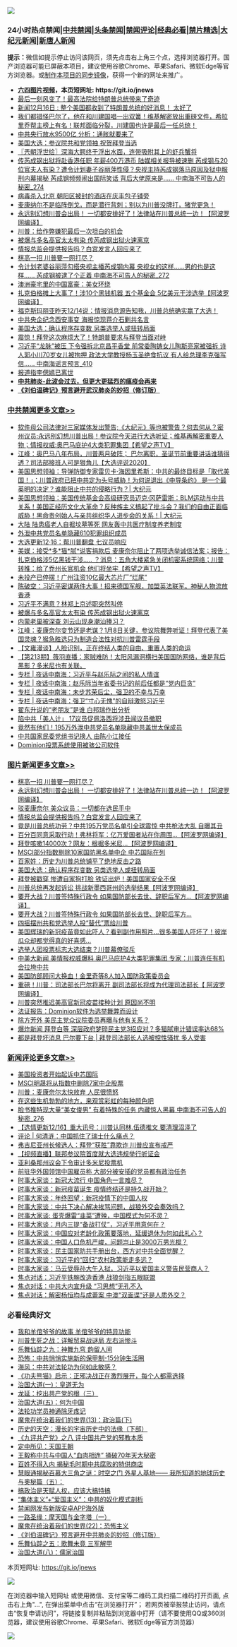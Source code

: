 ![](https://raw.githubusercontent.com/fqnews/bnews/master/64photo/fqnews-qr.jpg)

<div id="tt">
<h3>24小时热点禁闻|<a href="#%E4%B8%AD%E5%85%B1%E7%A6%81%E9%97%BB%E6%9B%B4%E5%A4%9A%E6%96%87%E7%AB%A0">中共禁闻</a>|<a href="#%E5%9B%BE%E7%89%87%E6%96%B0%E9%97%BB%E6%9B%B4%E5%A4%9A%E6%96%87%E7%AB%A0">头条禁闻</a>|<a href="#%E6%96%B0%E9%97%BB%E8%AF%84%E8%AE%BA%E6%9B%B4%E5%A4%9A%E6%96%87%E7%AB%A0">禁闻评论|<a href="#%E5%BF%85%E7%9C%8B%E7%BB%8F%E5%85%B8%E5%A5%BD%E6%96%87">经典必看|<a href="/video.md#%E7%A6%81%E7%89%87%E7%B2%BE%E9%80%89">禁片精选</a>|<a href="https://github.com/fqnews/djy/blob/master/gb/nf1351518.md#1">大纪元新闻</a>|<a href="https://github.com/fqnews/ntdtv/blob/master/gb/prog204.md#1">新唐人新闻</a></h3>
<div><b>提示：</b>微信如提示停止访问该网页，须先点击右上角三个点，选择浏览器打开。国产浏览器可能已屏蔽本项目，建议使用谷歌Chrome、苹果Safari、微软Edge等官方浏览器。或<a href="https://github.com/fqnews/bnews/blob/master/%E5%88%B6%E4%BD%9Cgit%E7%A6%81%E9%97%BB%E9%95%9C%E5%83%8F.md">制作本项目的同步镜像</a>，获得一个新的网址来推广。</div>
<ul>
<li><b><a href="http://d1.bdrive.tk/64.mp4" target="_blank">六四图片视频</a>，本页短网址: https://git.io/jnews</b></li>
<li><a href="/taiwannews/20201216/1448439.md">最后一刻风变了！最高法院给特朗普总统带来了奇迹</a></li>
<li><a href="/taiwannews/20201216/1448434.md">新闻12月16日 : 整个美国都收到了特朗普总统的好消息！ 太好了</a></li>
<li><a href="/cbnews/20201216/1448536.md">我们都错怪巴尔了，他在和川建国唱一出双簧！维基解密放出重磅文件，希拉里乔帮主榜上有名！联邦面临分裂，川建国也许是最后一任总统！</a></li>
<li><a href="/comments/20201216/1448431.md">中共央行放水9500亿 分析：通胀就要来了</a></li>
<li><a href="/cnnews/20201216/1448450.md">美国大选：参议院共和党领袖 祝贺拜登当选</a></li>
<li><a href="/ssgc/20201216/1448469.md">〖兲朝浮世绘〗深海大鳄终于浮出水面，连带吸附其上的虾兵蟹将</a></li>
<li><a href="/comments/20201216/1448752.md">传芮成钢出狱将赴香港任职 年薪400万港币 陆媒相关报导被速删 芮成钢与20位官夫人有染？遭令计划妻子谷丽萍性侵？央视主持芮成钢落马原因及狱中服刑内幕揭秘 芮成钢频频闹出国际笑话 背后大佬原来是…… 中南海不可告人的秘密_274</a></li>
<li><a href="/cbnews/20201216/1448446.md">病毒杀入北京 朝阳区被封的酒店在庆丰包子铺旁</a></li>
<li><a href="/bannedvideo/20201216/1448534.md">麦康纳尔不是临阵倒戈，而是潜行背刺；别以为川普没牌打，猪党更急！</a></li>
<li><a href="/topimagenews/20201216/1449015.md">永远别幻想川普会出局！ 一切都安排好了！法律站在川普总统一边！【阿波罗网编译】</a></li>
<li><a href="/comments/20201216/1448649.md">川普：给作弊嫌犯最后一次坦白的机会</a></li>
<li><a href="/cbnews/20201216/1449067.md">被爆与多名高官太太有染 传芮成钢出狱火速离京</a></li>
<li><a href="/topimagenews/20201216/1448785.md">情报总监会提供报告吗？白宫发言人回应来了</a></li>
<li><a href="/topimagenews/20201216/1449151.md">棋高一招 川普要一网打尽？</a></li>
<li><a href="/comments/20201216/1448746.md">令计划老婆谷丽萍勾搭央视主播芮成钢内幕 央视女的这样……男的也是这样…… 芮成钢被逮了个正着 中南海不可告人的秘密_272</a></li>
<li><a href="/cnnews/20201216/1448604.md">澳洲豪宅里的中国富豪：美女环绕</a></li>
<li><a href="/cnnews/20201216/1448602.md">扎克伯格摊上大事了！涉10个黑钱机器 五个基金会 5亿美元干涉选举【阿波罗网编译】</a></li>
<li><a href="/bannedvideo/20201216/1449079.md">福克斯玛丽亚昨天12/14说：情报消息源告知我，川普总统确实赢了大选！</a></li>
<li><a href="/cbnews/20201216/1448460.md">中共央企纪念西安事变 海报惊现蒋介石剿共名言</a></li>
<li><a href="/topimagenews/20201216/1448492.md">美国大选：确认程序存变数 另类选举人或扭转局面</a></li>
<li><a href="/taiwannews/20201216/1449189.md">震惊！拜登这次麻烦大了！特朗普要求与拜登当面对峙</a></li>
<li><a href="/comments/20201216/1448749.md">习近平“龙脉”被压 下令强拆北京昌平香堂 前常委陶铸女儿陶斯亮家被强拆 诗人郭小川70岁女儿被拘押 政法大学教授杨玉圣绝食抗议 有人给总理李克强写信…… 中南海谣言预言_410</a></li>
<li><a href="/headline/20201216/1449097.md">报道指李偲嫣已离世</a></li>
<li><b><a href="/comments/20200211/1275071.md" target="_blank">中共肺炎-此波会过去，但更大更猛烈的瘟疫会再来</a></b></li>
<li><b><a href="/comments/20200207/1272816.md" target="_blank">《刘伯温碑记》预言避开武汉肺炎的妙招（修订版）</a></b></li>
</ul>
</div>

<div class="catlist">
<h3><a href="/cbnews/" target="_blank">中共禁闻</a><span><a href="/cbnews/" target="_blank" rel="nofollow">更多文章>></a></span></h3>
<ul>
<li><a href="/cbnews/20201217/1449302.md" target="_blank">软件母公司法律对三家媒体发出警告;《大纪元》等也被警告？何去何从？密州议员:永远别幻想川普出局！参议院今天进行大选听证；维基再解密重要人物；情报权威:奥巴马庇护4大类犯罪集团【希望之声TV】</a></li>
<li><a href="/cbnews/20201217/1449257.md" target="_blank">江峰：奥巴马八年布局，川普两月破阵； 巴尔离职，圣诞节前重要讲话谁猜得透？司法部接班人可是狠角儿【大选评说2020】</a></li>
<li><a href="/cbnews/20201216/1449204.md" target="_blank">美国思想领袖：导弹防御专家雷贝卡·海因里希斯：中共的最终目标是「取代美国！」；川普政府已把中共定为头号威胁！为何说退出《中导条约》 是一个最英明的决定？谁能阻止中共的侵略行为？| 大纪元</a></li>
<li><a href="/cbnews/20201216/1449202.md" target="_blank">美国思想领袖：美国传统基金会高级研究员迈克·冈萨雷斯：BLM运动与中共关系！美国正经历文化大革命？反种族主义搞起了批斗会？我们的自由正面临威胁！黑命贵创始人与亲共组织华人进步会的关系！| 大纪元</a></li>
<li><a href="/cbnews/20201216/1449194.md" target="_blank">大陆 陆患癌老人自掘坟墓等死 网友轰中共医疗制度养老制度</a></li>
<li><a href="/cbnews/20201216/1449187.md" target="_blank">外泄中共党员名单隐藏610犯罪组织成员</a></li>
<li><a href="/cbnews/20201216/1449186.md" target="_blank">大选更新12·16：帮川普翻盘 七议员响应</a></li>
<li><a href="/cbnews/20201216/1449181.md" target="_blank">美媒：接受*多*猫*腻*说客捐款后 麦康奈尔阻止了两项选举诚信法案；报告：扎克伯格涉5亿黑钱干涉&#8230;.. ？消息：五角大楼紧急关闭机密系统网络；川普转推：给了乔州长官机会 他们将坐牢【希望之声TV】</a></li>
<li><a href="/cbnews/20201216/1449153.md" target="_blank">未投产已停摆！广州注资10亿最大芯片厂“烂尾”</a></li>
<li><a href="/cbnews/20201216/1449145.md" target="_blank">陈破空：习近平密谋两件大事！招来德国军舰，加盟英法联军。神秘人物流放香港</a></li>
<li><a href="/cbnews/20201216/1449068.md" target="_blank">习近平不满意？林郑上京述职突然叫停</a></li>
<li><a href="/cbnews/20201216/1449067.md" target="_blank">被爆与多名高官太太有染 传芮成钢出狱火速离京</a></li>
<li><a href="/cbnews/20201216/1449016.md" target="_blank">内蒙老巢被深查 刘云山现身潮汕捧习？</a></li>
<li><a href="/cbnews/20201216/1449001.md" target="_blank">江峰：麦康奈尔变节还是老谋？1月8日关键，参议院舞弊听证！拜登代表了美国灵魂？猴急胜选只为制造合法性对抗川普雷霆手段</a></li>
<li><a href="/cbnews/20201216/1448694.md" target="_blank">【文雍漫谈】人脸识别，正在终结人类的自由、重置人类的命运</a></li>
<li><a href="/cbnews/20201216/1448868.md" target="_blank">【第213期】薇羽直播：家贼难防！太阳风漏洞横扫美国国防网络，谁是背后黑影？多米尼也有关联。</a></li>
<li><a href="/cbnews/20201216/1448847.md" target="_blank">专栏 | 夜话中南海：习近平与赵乐际之间的私人情谊</a></li>
<li><a href="/cbnews/20201216/1448846.md" target="_blank">专栏 | 夜话中南海：赵乐际当年省委书记的前后任都是“党内巨贪”</a></li>
<li><a href="/cbnews/20201216/1448845.md" target="_blank">专栏 | 夜话中南海：未步苏荣后尘，强卫的不幸与万幸</a></li>
<li><a href="/cbnews/20201216/1448844.md" target="_blank">专栏 | 夜话中南海：强卫“寸心无愧”的自辩激怒习近平</a></li>
<li><a href="/cbnews/20201216/1448804.md" target="_blank">翟东升说的“老朋友”是谁 白邦瑞作出分析</a></li>
<li><a href="/cbnews/20201216/1448803.md" target="_blank">陷中共「美人计」 17议员促佩洛西将涉丑闻议员撤职</a></li>
<li><a href="/cbnews/20201216/1448802.md" target="_blank">竟然有他们！195万外泄中共党员名单隐藏中共盖世太保成员</a></li>
<li><a href="/cbnews/20201216/1448801.md" target="_blank">中共国家民委党组书记换人 由陈小江接任</a></li>
<li><a href="/cbnews/20201216/1448800.md" target="_blank">Dominion投票系统使用被骇公司软件</a></li>

</ul>
</div>
<div class="catlist">
<h3><a href="/topimagenews/" target="_blank">图片新闻</a><span><a href="/topimagenews/" target="_blank" rel="nofollow">更多文章>></a></span></h3>
<ul>
<li><a href="/topimagenews/20201216/1449151.md" target="_blank">棋高一招 川普要一网打尽？</a></li>
<li><a href="/topimagenews/20201216/1449015.md" target="_blank">永远别幻想川普会出局！ 一切都安排好了！法律站在川普总统一边！【阿波罗网编译】</a></li>
<li><a href="/topimagenews/20201216/1449014.md" target="_blank">驳麦康奈尔 美众议员：一切都在选民手中</a></li>
<li><a href="/topimagenews/20201216/1448785.md" target="_blank">情报总监会提供报告吗？白宫发言人回应来了</a></li>
<li><a href="/topimagenews/20201216/1448784.md" target="_blank">竟是川普总统功劳？中共195万党员名单引全球震惊 中共枪法大乱 自曝其丑</a></li>
<li><a href="/topimagenews/20201216/1448783.md" target="_blank">百分百同意采取行动！弗林将军：亿万爱国者站在你周围…【阿波罗网编译】</a></li>
<li><a href="/topimagenews/20201216/1448782.md" target="_blank">拜登咳嗽14000次？网友：根据多米尼…【阿波罗网编译】</a></li>
<li><a href="/topimagenews/20201216/1448632.md" target="_blank">MSCI部分指数剔除10家国防黑名单中企 中芯国际在列</a></li>
<li><a href="/comments/20201216/1448569.md" target="_blank">百家姓：历史为川普总统铺平了绝地反击之路</a></li>
<li><a href="/topimagenews/20201216/1448492.md" target="_blank">美国大选：确认程序存变数 另类选举人或扭转局面</a></li>
<li><a href="/topimagenews/20201215/1448302.md" target="_blank">拜登被戳穿 惨遭自家狗打脸 铁证出炉！美国国家安全不保</a></li>
<li><a href="/topimagenews/20201215/1448146.md" target="_blank">川普总统再发起诉讼 挑战新墨西哥州的选举结果【阿波罗网编译】</a></li>
<li><a href="/topimagenews/20201215/1448053.md" target="_blank">要开大战？川普签特殊行政令 如果国防部长去世、辞职后军方…【阿波罗网编译】</a></li>
<li><a href="/topimagenews/20201215/1448013.md" target="_blank">要开大战？川普签特殊行政令 如果国防部长去世、辞职后军方…</a></li>
<li><a href="/topimagenews/20201215/1447943.md" target="_blank">四摇摆州共和党选举人投“替代”票给川普</a></li>
<li><a href="/comments/20201215/1447764.md" target="_blank">美国辉瑞的新冠疫苗竟如此吓人？看到副作用照片…很多美国人吓坏了！彼岸瓜众却都觉得真的好喜感…</a></li>
<li><a href="/topimagenews/20201215/1447921.md" target="_blank">选举人团投票标志大选结束？川普幕僚驳斥</a></li>
<li><a href="/topimagenews/20201215/1447919.md" target="_blank">中美大新闻 美情报权威爆料 奥巴马庇护4大类犯罪集团 专家：川普连任有机会拉垮中共</a></li>
<li><a href="/topimagenews/20201215/1447918.md" target="_blank">美国防部顾问大换血！金里奇等8人加入国防政策委员会</a></li>
<li><a href="/topimagenews/20201215/1447875.md" target="_blank">重磅！川普：司法部长巴尔将离开 副司法部长将成为代理司法部长【 阿波罗网编译】</a></li>
<li><a href="/topimagenews/20201215/1447874.md" target="_blank">川普突然推迟美高官新冠疫苗接种计划 原因尚不明</a></li>
<li><a href="/topimagenews/20201215/1447819.md" target="_blank">法证报告：Dominion软件为选举舞弊而设计</a></li>
<li><a href="/topimagenews/20201215/1447818.md" target="_blank">除方芳外 美民主党众议院委员再曝与他有关系？</a></li>
<li><a href="/topimagenews/20201215/1447817.md" target="_blank">爆炸新闻 拜登白等 深层政府梦碎民主党3招应对？多猫腻审计错误率达68%</a></li>
<li><a href="/topimagenews/20201215/1447788.md" target="_blank">都是拜登坏消息 巴尔要下台 | 拜登司法部长人选被控性骚扰 多人受害</a></li>

</ul>
</div>
<div class="catlist">
<h3><a href="/comments/" target="_blank">新闻评论</a><span><a href="/comments/" target="_blank" rel="nofollow">更多文章>></a></span></h3>
<ul>
<li><a href="/comments/20201217/1449299.md" target="_blank">美国投资者开始起诉中芯国际</a></li>
<li><a href="/comments/20201217/1449283.md" target="_blank">MSCI明晟将从指数中删除7家中企股票</a></li>
<li><a href="/comments/20201217/1449282.md" target="_blank">川普：麦康奈尔太快放弃 人民很愤怒</a></li>
<li><a href="/comments/20201217/1449281.md" target="_blank">在这些生机勃勃的地方，来观赏彩虹的每种颜色吧</a></li>
<li><a href="/comments/20201217/1449268.md" target="_blank">脸书推特现大量“美女俊男” 有着特殊的任务 内藏惊人黑幕 中南海不可告人的秘密_276</a></li>
<li><a href="/comments/20201217/1449267.md" target="_blank">【选情更新12/16】重大讯号：川普认同林.伍德推文 要清理沼泽了</a></li>
<li><a href="/comments/20201217/1449262.md" target="_blank">评论 | 何清涟：中国抓住了瑞士什么痛点？</a></li>
<li><a href="/comments/20201216/1449248.md" target="_blank">弗吉尼亚州长候选人：拜登“获胜”靠欺诈 川普应宣布戒严</a></li>
<li><a href="/comments/20201216/1449220.md" target="_blank">【视频直播】联邦参议院首度就大选违规举行听证会</a></li>
<li><a href="/comments/20201216/1449207.md" target="_blank">亚利桑那州议会下令审计多米尼投票机</a></li>
<li><a href="/comments/20201216/1449195.md" target="_blank">前驻华外国领馆中国雇员称 大部分被安插的党员都有政治任务</a></li>
<li><a href="/comments/20201216/1449116.md" target="_blank">时事大家谈：新冠大流行 中国角色一言难尽？</a></li>
<li><a href="/comments/20201216/1449115.md" target="_blank">时事大家谈：新冠疫苗诞生 疫情终结还是持久战开始？</a></li>
<li><a href="/comments/20201216/1449114.md" target="_blank">时事大家谈：年终回望：新冠疫情下的中国人权</a></li>
<li><a href="/comments/20201216/1449113.md" target="_blank">时事大家谈：中共下决心解决挨骂问题，战狼外交会奏效吗？</a></li>
<li><a href="/comments/20201216/1449112.md" target="_blank">时事大家谈: 蛋壳爆雷“韭菜”遭殃，中国模式为何不灵？</a></li>
<li><a href="/comments/20201216/1449111.md" target="_blank">时事大家谈：月内三提“备战打仗”，习近平用意何在？</a></li>
<li><a href="/comments/20201216/1449110.md" target="_blank">时事大家谈：中国应对老龄化政策要落地，延缓退休为何如此扎心？</a></li>
<li><a href="/comments/20201216/1449109.md" target="_blank">时事大家谈：中国人口危机严峻，问题岂止是3000万男光棍？</a></li>
<li><a href="/comments/20201216/1449108.md" target="_blank">时事大家谈：民主国家防共手册出台，西方对中共全面觉醒？</a></li>
<li><a href="/comments/20201216/1449107.md" target="_blank">时事大家谈：习近平的“回归”农村政策能走多远？</a></li>
<li><a href="/comments/20201216/1449106.md" target="_blank">时事大家谈：马云受辱孙大午入狱，习近平以爱国主义警告民营商人？</a></li>
<li><a href="/comments/20201216/1449105.md" target="_blank">焦点对话：习近平铁腕改造香港 战狼剑指五眼联盟</a></li>
<li><a href="/comments/20201216/1449103.md" target="_blank">焦点对话：中共大内宣升级 “习思想”无孔不入</a></li>
<li><a href="/comments/20201216/1449102.md" target="_blank">焦点对话：解密杨恒均与成蕾案 中澳&quot;双面谍&quot;还是人质外交？</a></li>

</ul>
</div>

<div class="catlist">
<h3>必看经典好文</h3>
<ul>
<li><a href="/tculture/20200917/1398046.md" target="_blank">我和羊倌爷爷的故事 羊倌爷爷的特异功能</a></li>
<li><a href="/comments/20200908/1392745.md" target="_blank">川普生死之战：详解贸易战谜局 左右派惨斗</a></li>
<li><a href="/tculture/20170718/793528.md" target="_blank">乐舞仙踪之九：神舞九穹 韵留人间</a></li>
<li><a href="/baitai/20200711/1359005.md" target="_blank">恐怖：中共悄悄实施新的保甲制-15分钟生活圈</a></li>
<li><a href="/comments/20191218/1228234.md" target="_blank">海风：中共对法轮功为何如此敏感？</a></li>
<li><a href="/comments/20200308/1290182.md" target="_blank">《功夫熊猫》启示：正邪决战正在激烈展开，每个人都需选择</a></li>
<li><a href="/cbnews/20180307/911097.md" target="_blank">治国大道(一)：皇道无为</a></li>
<li><a href="/comments/20200929/1405201.md" target="_blank">龙延：挖出共产党的根（三）</a></li>
<li><a href="/cbnews/20180311/913065.md" target="_blank">治国大道(五)：何为中国</a></li>
<li><a href="/health/20170626/780263.md" target="_blank">法轮功学员神通除牙疼记</a></li>
<li><a href="/topimagenews/20180602/951960.md" target="_blank">魔鬼在统治着我们的世界(13)：政治篇(下)</a></li>
<li><a href="/tculture/20121025/73066.md" target="_blank">历史的天空：漫长的宇宙历史中的法缘（下部）</a></li>
<li><a href="/bookonline/20131116/201047.md" target="_blank">《九评共产党》之八 评中国共产党的邪教本质</a></li>
<li><a href="/tculture/xiulian/20151111/470021.md" target="_blank">定中所见：天国王朝</a></li>
<li><a href="/cbnews/20200730/1371580.md" target="_blank">王毅称中共与中国人“血肉相连” 捅破70年天大秘密</a></li>
<li><a href="/lifebaike/20200711/1358994.md" target="_blank">百姓不得入内 揭秘毛时期中共腐败的特供商店</a></li>
<li><a href="/cbnews/20170907/819423.md" target="_blank">慧眼通揭秘百慕大三角之谜：时空之门 外星人基地—— 我所知道的地球历史与奥秘篇（五）：</a></li>
<li><a href="/comments/20200814/1379994.md" target="_blank">搞政治是天赋人权，应该大搞特搞</a></li>
<li><a href="/comments/20201007/1409565.md" target="_blank">“集体主义”+“爱国主义”：中共的奴化模式剖析</a></li>
<li><a href="/comments/20200627/783266.md" target="_blank">禁闻网发布新版安卓APP海外版</a></li>
<li><a href="/tculture/20160806/568214.md" target="_blank">一路圣缘：摩天国与金字塔（一）</a></li>
<li><a href="/comments/20180804/981524.md" target="_blank">魔鬼在统治着我们的世界(22)：恐怖主义</a></li>
<li><a href="/comments/20200207/1272816.md" target="_blank">《刘伯温碑记》预言避开中共肺炎的妙招（修订版）</a></li>
<li><a href="/tculture/20170715/791820.md" target="_blank">乐舞仙踪之五：歌舞未竟 三军解甲</a></li>
<li><a href="/cbnews/20190424/914482.md" target="_blank">治国大道(八)：儒家治国</a></li>

</ul>
</div>

本页短网址: https://git.io/jnews

![](https://raw.githubusercontent.com/fqnews/bnews/master/64photo/fqnews-qr.jpg)

在浏览器中输入短网址 或使用微信、支付宝等二维码工具扫描二维码打开页面, 点击右上角"...", 在弹出菜单中点击“在浏览器打开”； 若网页被举报禁止访问，请点击“恢复申请访问”，将链接复制并粘贴到浏览器中打开（请不要使用QQ或360浏览器，建议使用谷歌Chrome、苹果Safari、微软Edge等官方浏览器）

![](https://raw.githubusercontent.com/fqnews/bnews/master/64photo/wx.jpg)